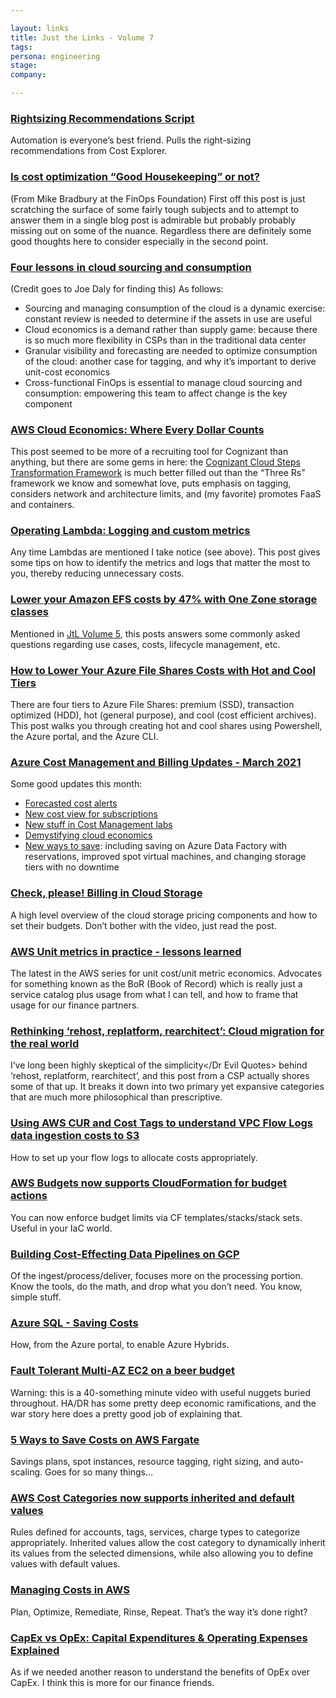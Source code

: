 ```yaml
---

layout: links
title: Just the Links - Volume 7
tags: 
persona: engineering
stage:
company:

---
```


### [Rightsizing Recommendations Script](https://github.com/daknhh/rightsizing-recommendation)
Automation is everyone’s best friend. Pulls the right-sizing recommendations from Cost Explorer.

### [Is cost optimization “Good Housekeeping” or not?](http://www.cloudbombe.com/blog/qa-engineering-action/)
(From Mike Bradbury at the FinOps Foundation) First off this post is just scratching the surface of some fairly tough subjects and to attempt to answer them in a single blog post is admirable but probably probably missing out on some of the nuance. Regardless there are definitely some good thoughts here to consider especially in the second point.

### [Four lessons in cloud sourcing and consumption](https://www.mckinsey.com/business-functions/mckinsey-digital/our-insights/unlocking-value-four-lessons-in-cloud-sourcing-and-consumption)
(Credit goes to Joe Daly for finding this) As follows:

* Sourcing and managing consumption of the cloud is a dynamic exercise: constant review is needed to determine if the assets in use are useful
* Cloud economics is a demand rather than supply game: because there is so much more flexibility in CSPs than in the traditional data center
* Granular visibility and forecasting are needed to optimize consumption of the cloud: another case for tagging, and why it’s important to derive unit-cost economics
* Cross-functional FinOps is essential to manage cloud sourcing and consumption: empowering this team to affect change is the key component

### [AWS Cloud Economics: Where Every Dollar Counts](https://aws.amazon.com/blogs/apn/aws-cloud-economics-where-every-dollar-counts/)
This post seemed to be more of a recruiting tool for Cognizant than anything, but there are some gems in here: the [Cognizant Cloud Steps Transformation Framework](https://www.cognizant.com/services-resources/Services/cognizant-cloud-steps-transformation.pdf) is much better filled out than the “Three Rs” framework we know and somewhat love, puts emphasis on tagging, considers network and architecture limits, and (my favorite) promotes FaaS and containers.

### [Operating Lambda: Logging and custom metrics](https://aws.amazon.com/blogs/compute/operating-lambda-logging-and-custom-metrics/)
Any time Lambdas are mentioned I take notice (see above). This post gives some tips on how to identify the metrics and logs that matter the most to you, thereby reducing unnecessary costs.

### [Lower your Amazon EFS costs by 47% with One Zone storage classes](https://aws.amazon.com/blogs/storage/lower-your-amazon-efs-costs-by-47-with-one-zone-storage-classes/)
Mentioned in [JtL Volume 5](https://finopsforengineers.substack.com/p/just-the-links-d2d), this posts answers some commonly asked questions regarding use cases, costs, lifecycle management, etc.

### [How to Lower Your Azure File Shares Costs with Hot and Cool Tiers](https://charbelnemnom.com/how-to-lower-your-azure-file-shares-cost-with-hot-and-cool-tiers/)
There are four tiers to Azure File Shares: premium (SSD), transaction optimized (HDD), hot (general purpose), and cool (cost efficient archives). This post walks you through creating hot and cool shares using Powershell, the Azure portal, and the Azure CLI.

### [Azure Cost Management and Billing Updates - March 2021](https://azure.microsoft.com/en-us/blog/azure-cost-management-and-billing-updates-march-2021/)
Some good updates this month:

* [Forecasted cost alerts](https://azure.microsoft.com/en-us/blog/azure-cost-management-and-billing-updates-march-2021/#budgets)
* [New cost view for subscriptions](https://azure.microsoft.com/en-us/blog/azure-cost-management-and-billing-updates-march-2021/#views)
* [New stuff in Cost Management labs](https://azure.microsoft.com/en-us/blog/azure-cost-management-and-billing-updates-march-2021/#labs)
* [Demystifying cloud economics](https://azure.microsoft.com/en-us/blog/azure-cost-management-and-billing-updates-march-2021/#pricing)
* [New ways to save](https://azure.microsoft.com/en-us/blog/azure-cost-management-and-billing-updates-march-2021/#optimize): including saving on Azure Data Factory with reservations, improved spot virtual machines, and changing storage tiers with no downtime

### [Check, please! Billing in Cloud Storage](https://cloud.google.com/blog/topics/developers-practitioners/check-please-billing-cloud-storage)
A high level overview of the cloud storage pricing components and how to set their budgets. Don’t bother with the video, just read the post.

### [AWS Unit metrics in practice - lessons learned](https://aws.amazon.com/blogs/aws-cost-management/unit-metrics-in-practice-lessons-learned/)
The latest in the AWS series for unit cost/unit metric economics. Advocates for something known as the BoR (Book of Record) which is really just a service catalog plus usage from what I can tell, and how to frame that usage for our finance partners.

### [Rethinking ‘rehost, replatform, rearchitect’: Cloud migration for the real world](https://cloud.google.com/blog/products/cloud-migration/real-world-cloud-migration-strategies)
I’ve long been highly skeptical of the <Dr Evil Quotes>simplicity</Dr Evil Quotes> behind ‘rehost, replatform, rearchitect’, and this post from a CSP actually shores some of that up. It breaks it down into two primary yet expansive categories that are much more philosophical than prescriptive.

### [Using AWS CUR and Cost Tags to understand VPC Flow Logs data ingestion costs to S3](https://aws.amazon.com/blogs/mt/using-aws-cost-usage-reports-cost-allocation-tags-to-understand-vpc-flow-logs-data-ingestion-costs-in-amazon-s3/)
How to set up your flow logs to allocate costs appropriately.

### [AWS Budgets now supports CloudFormation for budget actions](https://aws.amazon.com/about-aws/whats-new/2021/04/aws-budgets-announces-cloudformation-support-for-budget-actions/)
You can now enforce budget limits via CF templates/stacks/stack sets. Useful in your IaC world.

### [Building Cost-Effecting Data Pipelines on GCP](https://aws.amazon.com/about-aws/whats-new/2021/04/aws-budgets-announces-cloudformation-support-for-budget-actions/)
Of the ingest/process/deliver, focuses more on the processing portion. Know the tools, do the math, and drop what you don’t need. You know, simple stuff.

### [Azure SQL - Saving Costs](https://blobeater.blog/2021/04/01/azure-sql-saving-costs/)
How, from the Azure portal, to enable Azure Hybrids.

### [Fault Tolerant Multi-AZ EC2 on a beer budget](https://cloudstep.io/2021/03/25/multi-az-ec2-live/)
Warning: this is a 40-something minute video with useful nuggets buried throughout. HA/DR has some pretty deep economic ramifications, and the war story here does a pretty good job of explaining that.

### [5 Ways to Save Costs on AWS Fargate](https://charbelnemnom.com/5-ways-to-save-costs-on-aws-fargate/)
Savings plans, spot instances, resource tagging, right sizing, and auto-scaling. Goes for so many things…

### [AWS Cost Categories now supports inherited and default values](https://aws.amazon.com/about-aws/whats-new/2021/03/aws-cost-categories-now-supports-inherited-and-default-values/)
Rules defined for accounts, tags, services, charge types to categorize appropriately. Inherited values allow the cost category to dynamically inherit its values from the selected dimensions, while also allowing you to define values with default values.

### [Managing Costs in AWS](https://wiprodigital.com/2021/03/29/managing-costs-in-aws/)
Plan, Optimize, Remediate, Rinse, Repeat. That’s the way it’s done right?

### [CapEx vs OpEx: Capital Expenditures & Operating Expenses Explained](https://www.bmc.com/blogs/capex-vs-opex/)
As if we needed another reason to understand the benefits of OpEx over CapEx. I think this is more for our finance friends.

